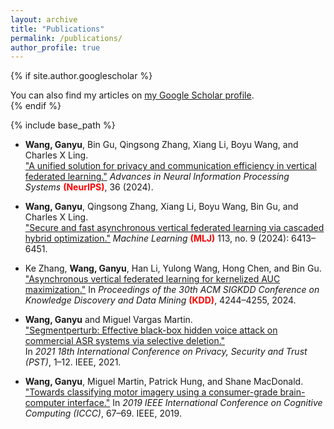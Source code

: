 ```yaml
---
layout: archive
title: "Publications"
permalink: /publications/
author_profile: true
---
```


{% if site.author.googlescholar %}
  <div class="wordwrap">You can also find my articles on <a href="{{site.author.googlescholar}}">my Google Scholar profile</a>.</div>
{% endif %}

{% include base_path %}

- **Wang, Ganyu**, Bin Gu, Qingsong Zhang, Xiang Li, Boyu Wang, and Charles X Ling.  
  ["A unified solution for privacy and communication efficiency in vertical federated learning."](https://proceedings.neurips.cc/paper_files/paper/2023/hash/2b5af479527167d4af78847a9b9b645f-Abstract-Conference.html)
  *Advances in Neural Information Processing Systems* <span style="color:red"> **(NeurIPS)**</span>, 36 (2024). 

- **Wang, Ganyu**, Qingsong Zhang, Xiang Li, Boyu Wang, Bin Gu, and Charles X Ling.  
  ["Secure and fast asynchronous vertical federated learning via cascaded hybrid optimization."](https://link.springer.com/article/10.1007/s10994-024-06541-y)
  *Machine Learning* <span style="color:red"> **(MLJ)**</span> 113, no. 9 (2024): 6413–6451.

- Ke Zhang, **Wang, Ganyu**, Han Li, Yulong Wang, Hong Chen, and Bin Gu.  
  ["Asynchronous vertical federated learning for kernelized AUC maximization."](https://dl.acm.org/doi/10.1145/3637528.3671930)
  In *Proceedings of the 30th ACM SIGKDD Conference on Knowledge Discovery and Data Mining* <span style="color:red"> **(KDD)**</span>, 4244–4255, 2024.

- **Wang, Ganyu** and Miguel Vargas Martin.  
  ["Segmentperturb: Effective black-box hidden voice attack on commercial ASR systems via selective deletion."](https://ieeexplore.ieee.org/document/9647775)  
  In *2021 18th International Conference on Privacy, Security and Trust (PST)*, 1–12. IEEE, 2021.

- **Wang, Ganyu**, Miguel Martin, Patrick Hung, and Shane MacDonald.  
  ["Towards classifying motor imagery using a consumer-grade brain-computer interface."](https://ieeexplore.ieee.org/abstract/document/8816994)
  In *2019 IEEE International Conference on Cognitive Computing (ICCC)*, 67–69. IEEE, 2019.